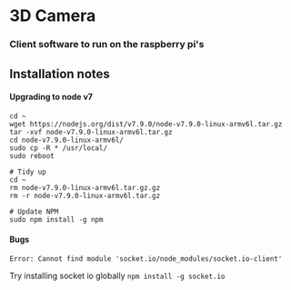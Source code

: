 # 3D Camera

### Client software to run on the raspberry pi's


## Installation notes

#### Upgrading to node v7
```
cd ~
wget https://nodejs.org/dist/v7.9.0/node-v7.9.0-linux-armv6l.tar.gz
tar -xvf node-v7.9.0-linux-armv6l.tar.gz
cd node-v7.9.0-linux-armv6l/
sudo cp -R * /usr/local/
sudo reboot

# Tidy up
cd ~
rm node-v7.9.0-linux-armv6l.tar.gz.gz
rm -r node-v7.9.0-linux-armv6l.tar.gz

# Update NPM
sudo npm install -g npm
```


#### Bugs 

`Error: Cannot find module 'socket.io/node_modules/socket.io-client'`

Try installing socket io globally `npm install -g socket.io`
